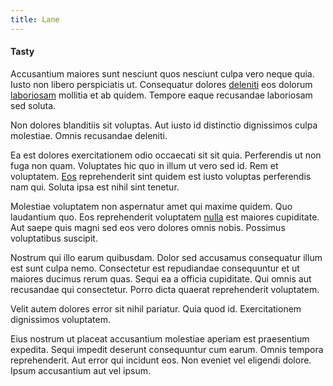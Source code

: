 ```yaml
---
title: Lane
---
```


#### Tasty

Accusantium maiores sunt nesciunt quos nesciunt culpa vero neque quia. Iusto non libero perspiciatis ut. Consequatur dolores [deleniti](/facere/temporibus/adipisci/credit_card_account.md) eos dolorum [laboriosam](/dolore/et/granite_generic_rubber_shirt.md) mollitia et ab quidem. Tempore eaque recusandae laboriosam sed soluta.

Non dolores blanditiis sit voluptas. Aut iusto id distinctio dignissimos culpa molestiae. Omnis recusandae deleniti.

Ea est dolores exercitationem odio occaecati sit sit quia. Perferendis ut non fuga non quam. Voluptates hic quo in illum ut vero sed id. Rem et voluptatem. [Eos](/facere/temporibus/consequatur/tan_handmade_ram.md) reprehenderit sint quidem est iusto voluptas perferendis nam qui. Soluta ipsa est nihil sint tenetur.

Molestiae voluptatem non aspernatur amet qui maxime quidem. Quo laudantium quo. Eos reprehenderit voluptatem [nulla](/dolore/nemo/green.md) est maiores cupiditate. Aut saepe quis magni sed eos vero dolores omnis nobis. Possimus voluptatibus suscipit.

Nostrum qui illo earum quibusdam. Dolor sed accusamus consequatur illum est sunt culpa nemo. Consectetur est repudiandae consequuntur et ut maiores ducimus rerum quas. Sequi ea a officia cupiditate. Qui omnis aut recusandae qui consectetur. Porro dicta quaerat reprehenderit voluptatem.

Velit autem dolores error sit nihil pariatur. Quia quod id. Exercitationem dignissimos voluptatem.

Eius nostrum ut placeat accusantium molestiae aperiam est praesentium expedita. Sequi impedit deserunt consequuntur cum earum. Omnis tempora reprehenderit. Aut error qui incidunt eos. Non eveniet vel eligendi dolore. Ipsum accusantium aut vel ipsum.
